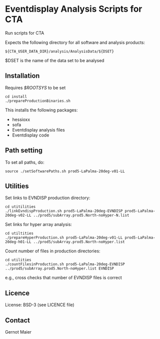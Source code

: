 # Eventdisplay Analysis Scripts for CTA

Run scripts for CTA

Expects the following directory for all software and analysis products:

```
${CTA_USER_DATA_DIR}/analysis/AnalysisData/${DSET}
```

$DSET is the name of the data set to be analysed

## Installation

Requires *$ROOTSYS* to be set

```
cd install
./prepareProductionBinaries.sh

```

This installs the following packages:
- hessioxx
- sofa
- Eventdisplay analysis files
- Eventdisplay code

## Path setting

To set all paths, do:

 ```
source ./setSoftwarePaths.sh prod5-LaPalma-20deg-v01-LL
```

## Utilities

Set links to EVNDISP production directory:

```
cd utitilities
./linkEvndispProduction.sh prod5-LaPalma-20deg-EVNDISP prod5-LaPalma-20deg-v02-LL ../prod5/subArray.prod5.North-noHyper-N.list
```

Set links for hyper array analysis:

```
cd utiltities
./prepareHyperProduction.sh prod5-LaPalma-20deg-v01-LL prod5-LaPalma-20deg-h01-LL ../prod5/subArray.prod5.North-noHyper.list
```

Count number of files in production directories:

```
cd utilities
./countFilesinProduction.sh prod5-LaPalma-20deg-EVNDISP ../prod5/subArray.prod5.North-noHyper.list EVNDISP
```
e.g., cross checks that number of EVNDISP files is correct


## Licence

License: BSD-3 (see LICENCE file)

## Contact

Gernot Maier
